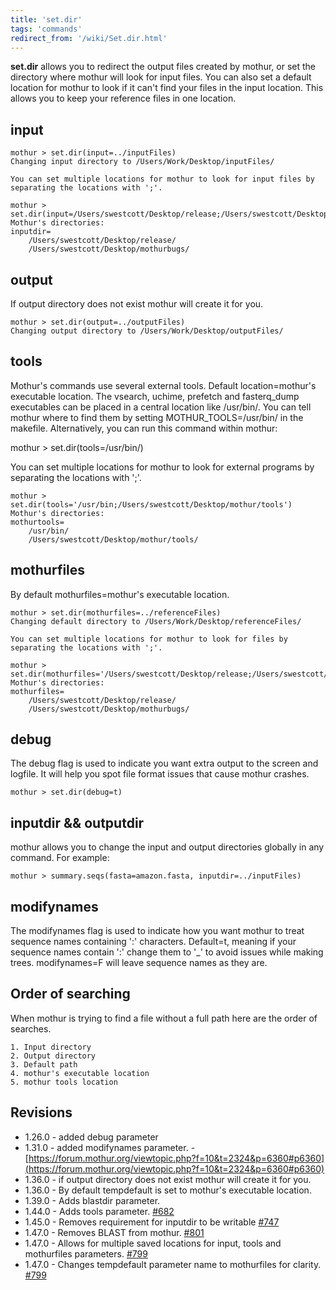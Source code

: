 ```yaml
---
title: 'set.dir'
tags: 'commands'
redirect_from: '/wiki/Set.dir.html'
---
```

**set.dir** allows you to redirect the output files
created by mothur, or set the directory where mothur will look for input
files. You can also set a default location for mothur to look if it
can't find your files in the input location. This allows you to keep
your reference files in one location.


## input

    mothur > set.dir(input=../inputFiles)
    Changing input directory to /Users/Work/Desktop/inputFiles/
    
    You can set multiple locations for mothur to look for input files by separating the locations with ';'.
    
    mothur > set.dir(input=/Users/swestcott/Desktop/release;/Users/swestcott/Desktop/mothurbugs)
    Mothur's directories:
    inputdir=
	    /Users/swestcott/Desktop/release/
	    /Users/swestcott/Desktop/mothurbugs/


## output

If output directory does not exist mothur will create it for you.

    mothur > set.dir(output=../outputFiles)
    Changing output directory to /Users/Work/Desktop/outputFiles/

## tools

Mothur's commands use several external tools. Default
location=mothur's executable location. The vsearch, uchime, 
prefetch and fasterq\_dump executables can be placed in a central
location like /usr/bin/. You can tell mothur where to find them by
setting MOTHUR\_TOOLS=/usr/bin/ in the makefile. Alternatively, you can
run this command within mothur:

mothur > set.dir(tools=/usr/bin/)

You can set multiple locations for mothur to look for external programs by separating the locations with ';'.
    
    mothur > set.dir(tools='/usr/bin;/Users/swestcott/Desktop/mothur/tools')
    Mothur's directories:
    mothurtools=
	    /usr/bin/
	    /Users/swestcott/Desktop/mothur/tools/



## mothurfiles

By default mothurfiles=mothur's executable location.

    mothur > set.dir(mothurfiles=../referenceFiles)
    Changing default directory to /Users/Work/Desktop/referenceFiles/
    
    You can set multiple locations for mothur to look for files by separating the locations with ';'.

    mothur > set.dir(mothurfiles='/Users/swestcott/Desktop/release;/Users/swestcott/Desktop/mothurbugs')
    Mothur's directories:
    mothurfiles=
	    /Users/swestcott/Desktop/release/
	    /Users/swestcott/Desktop/mothurbugs/

## debug

The debug flag is used to indicate you want extra output to the screen
and logfile. It will help you spot file format issues that cause mothur
crashes.

    mothur > set.dir(debug=t)

## inputdir && outputdir

mothur allows you to change the input and output directories globally in
any command. For example:

    mothur > summary.seqs(fasta=amazon.fasta, inputdir=../inputFiles)

## modifynames

The modifynames flag is used to indicate how you want mothur to treat
sequence names containing ':' characters. Default=t, meaning if your
sequence names contain ':' change them to '\_' to avoid issues while
making trees. modifynames=F will leave sequence names as they are.

## Order of searching

When mothur is trying to find a file without a full path here are the
order of searches.

    1. Input directory
    2. Output directory
    3. Default path
    4. mothur's executable location
    5. mothur tools location

## Revisions

-   1.26.0 - added debug parameter
-   1.31.0 - added modifynames parameter. -
    [https://forum.mothur.org/viewtopic.php?f=10&t=2324&p=6360#p6360](https://forum.mothur.org/viewtopic.php?f=10&t=2324&p=6360#p6360)
-   1.36.0 - if output directory does not exist mothur will create it
    for you.
-   1.36.0 - By default tempdefault is set to mothur's executable
    location.
-   1.39.0 - Adds blastdir parameter.
-   1.44.0 - Adds tools parameter.
    [\#682](https://github.com/mothur/mothur/issues/682)
-   1.45.0 - Removes requirement for inputdir to be writable [\#747](https://github.com/mothur/mothur/issues/747)
-   1.47.0 - Removes BLAST from mothur. [\#801](https://github.com/mothur/mothur/issues/801)
-   1.47.0 - Allows for multiple saved locations for input, tools and mothurfiles parameters. [\#799](https://github.com/mothur/mothur/issues/799)
-   1.47.0 - Changes tempdefault parameter name to mothurfiles for clarity. [\#799](https://github.com/mothur/mothur/issues/799)


